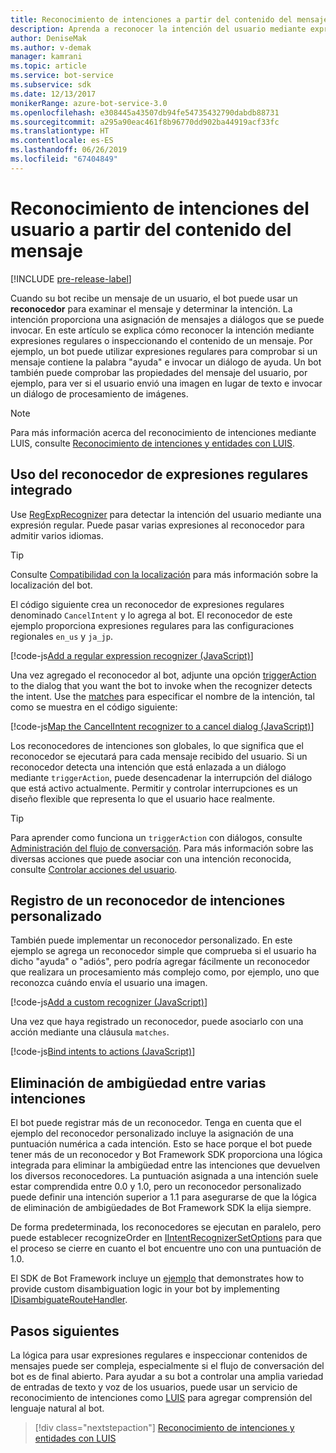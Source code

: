 ```yaml
---
title: Reconocimiento de intenciones a partir del contenido del mensaje | Microsoft Docs
description: Aprenda a reconocer la intención del usuario mediante expresiones regulares o comprobando el contenido del mensaje.
author: DeniseMak
ms.author: v-demak
manager: kamrani
ms.topic: article
ms.service: bot-service
ms.subservice: sdk
ms.date: 12/13/2017
monikerRange: azure-bot-service-3.0
ms.openlocfilehash: e308445a43507db94fe54735432790dabdb88731
ms.sourcegitcommit: a295a90eac461f8b96770dd902ba44919acf33fc
ms.translationtype: HT
ms.contentlocale: es-ES
ms.lasthandoff: 06/26/2019
ms.locfileid: "67404849"
---
```

# <a name="recognize-user-intent-from-message-content"></a>Reconocimiento de intenciones del usuario a partir del contenido del mensaje

[!INCLUDE [pre-release-label](../includes/pre-release-label-v3.md)]

Cuando su bot recibe un mensaje de un usuario, el bot puede usar un **reconocedor** para examinar el mensaje y determinar la intención. La intención proporciona una asignación de mensajes a diálogos que se puede invocar. En este artículo se explica cómo reconocer la intención mediante expresiones regulares o inspeccionando el contenido de un mensaje. Por ejemplo, un bot puede utilizar expresiones regulares para comprobar si un mensaje contiene la palabra "ayuda" e invocar un diálogo de ayuda. Un bot también puede comprobar las propiedades del mensaje del usuario, por ejemplo, para ver si el usuario envió una imagen en lugar de texto e invocar un diálogo de procesamiento de imágenes. 

> [!NOTE]
> Para más información acerca del reconocimiento de intenciones mediante LUIS, consulte [Reconocimiento de intenciones y entidades con LUIS](bot-builder-nodejs-recognize-intent-luis.md). 


## <a name="use-the-built-in-regular-expression-recognizer"></a>Uso del reconocedor de expresiones regulares integrado
Use [RegExpRecognizer][RegExpRecognizer] para detectar la intención del usuario mediante una expresión regular. Puede pasar varias expresiones al reconocedor para admitir varios idiomas. 

> [!TIP]
> Consulte [Compatibilidad con la localización](bot-builder-nodejs-localization.md) para más información sobre la localización del bot.

El código siguiente crea un reconocedor de expresiones regulares denominado `CancelIntent` y lo agrega al bot. El reconocedor de este ejemplo proporciona expresiones regulares para las configuraciones regionales `en_us` y `ja_jp`. 

[!code-js[Add a regular expression recognizer (JavaScript)](../includes/code/node-regex-recognizer.js#addRegexRecognizer)]

Una vez agregado el reconocedor al bot, adjunte una opción [triggerAction][triggerAction] to the dialog that you want the bot to invoke when the recognizer detects the intent. Use the [matches][matches] para especificar el nombre de la intención, tal como se muestra en el código siguiente:

[!code-js[Map the CancelIntent recognizer to a cancel dialog (JavaScript)](../includes/code/node-regex-recognizer.js#bindCancelDialogToRegexRecognizer)]

Los reconocedores de intenciones son globales, lo que significa que el reconocedor se ejecutará para cada mensaje recibido del usuario. Si un reconocedor detecta una intención que está enlazada a un diálogo mediante `triggerAction`, puede desencadenar la interrupción del diálogo que está activo actualmente. Permitir y controlar interrupciones es un diseño flexible que representa lo que el usuario hace realmente.

> [!TIP] 
> Para aprender como funciona un `triggerAction` con diálogos, consulte [Administración del flujo de conversación](bot-builder-nodejs-manage-conversation-flow.md). Para más información sobre las diversas acciones que puede asociar con una intención reconocida, consulte [Controlar acciones del usuario](bot-builder-nodejs-dialog-actions.md).

## <a name="register-a-custom-intent-recognizer"></a>Registro de un reconocedor de intenciones personalizado
También puede implementar un reconocedor personalizado. En este ejemplo se agrega un reconocedor simple que comprueba si el usuario ha dicho "ayuda" o "adiós", pero podría agregar fácilmente un reconocedor que realizara un procesamiento más complejo como, por ejemplo, uno que reconozca cuándo envía el usuario una imagen. 


[!code-js[Add a custom recognizer (JavaScript)](../includes/code/node-howto-recognize-intent.js#addCustomRecognizer)]

Una vez que haya registrado un reconocedor, puede asociarlo con una acción mediante una cláusula `matches`.

[!code-js[Bind intents to actions (JavaScript)](../includes/code/node-howto-recognize-intent.js#bindIntentsToActions)]

## <a name="disambiguate-between-multiple-intents"></a>Eliminación de ambigüedad entre varias intenciones

El bot puede registrar más de un reconocedor. Tenga en cuenta que el ejemplo del reconocedor personalizado incluye la asignación de una puntuación numérica a cada intención. Esto se hace porque el bot puede tener más de un reconocedor y Bot Framework SDK proporciona una lógica integrada para eliminar la ambigüedad entre las intenciones que devuelven los diversos reconocedores. La puntuación asignada a una intención suele estar comprendida entre 0.0 y 1.0, pero un reconocedor personalizado puede definir una intención superior a 1.1 para asegurarse de que la lógica de eliminación de ambigüedades de Bot Framework SDK la elija siempre. 

De forma predeterminada, los reconocedores se ejecutan en paralelo, pero puede establecer recognizeOrder en [IIntentRecognizerSetOptions][IntentRecognizerSetOptions] para que el proceso se cierre en cuanto el bot encuentre uno con una puntuación de 1.0.

El SDK de Bot Framework incluye un [ejemplo][DisambiguationSample] that demonstrates how to provide custom disambiguation logic in your bot by implementing [IDisambiguateRouteHandler][IDisambiguateRouteHandler].

## <a name="next-steps"></a>Pasos siguientes
La lógica para usar expresiones regulares e inspeccionar contenidos de mensajes puede ser compleja, especialmente si el flujo de conversación del bot es de final abierto. Para ayudar a su bot a controlar una amplia variedad de entradas de texto y voz de los usuarios, puede usar un servicio de reconocimiento de intenciones como [LUIS][LUIS] para agregar comprensión del lenguaje natural al bot.

> [!div class="nextstepaction"]
> [Reconocimiento de intenciones y entidades con LUIS](bot-builder-nodejs-recognize-intent-luis.md)


[LUIS]: https://www.luis.ai/

[triggerAction]: https://docs.botframework.com/node/builder/chat-reference/classes/_botbuilder_d_.dialog.html#triggeraction

[matches]: https://docs.botframework.com/node/builder/chat-reference/interfaces/_botbuilder_d_.itriggeractionoptions.html#matches

[node-js-bot-how-to]: bot-builder-nodejs-recognize-intent-luis.md

[LUISAzureDocs]: /azure/cognitive-services/LUIS/Home

[IMessage]: http://docs.botframework.com/node/builder/chat-reference/interfaces/_botbuilder_d_.imessage

[IntentRecognizerSetOptions]: https://docs.botframework.com/node/builder/chat-reference/interfaces/_botbuilder_d_.iintentrecognizersetoptions.html

[LuisRecognizer]: https://docs.botframework.com/node/builder/chat-reference/classes/_botbuilder_d_.luisrecognizer

[LUISSample]: https://aka.ms/v3-js-luisSample

[LUISConcepts]: https://docs.botframework.com/node/builder/guides/understanding-natural-language/

[DisambiguationSample]: https://aka.ms/v3-js-onDisambiguateRoute

[IDisambiguateRouteHandler]: https://docs.botframework.com/node/builder/chat-reference/interfaces/_botbuilder_d_.idisambiguateroutehandler.html

[RegExpRecognizer]: https://docs.botframework.com/node/builder/chat-reference/classes/_botbuilder_d_.regexprecognizer.html

[AlarmBot]: https://aka.ms/v3-js-luisSample
